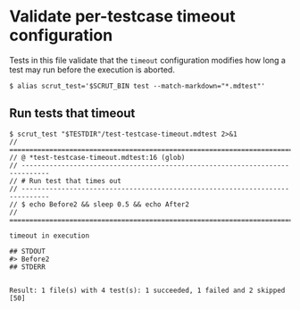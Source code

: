 # Validate per-testcase timeout configuration

Tests in this file validate that the `timeout` configuration modifies how long a test may run before the execution is aborted.

```scrut
$ alias scrut_test='$SCRUT_BIN test --match-markdown="*.mdtest"'
```

## Run tests that timeout

```scrut
$ scrut_test "$TESTDIR"/test-testcase-timeout.mdtest 2>&1
// =============================================================================
// @ *test-testcase-timeout.mdtest:16 (glob)
// -----------------------------------------------------------------------------
// # Run test that times out
// -----------------------------------------------------------------------------
// $ echo Before2 && sleep 0.5 && echo After2
// =============================================================================

timeout in execution

## STDOUT
#> Before2
## STDERR


Result: 1 file(s) with 4 test(s): 1 succeeded, 1 failed and 2 skipped
[50]
```
